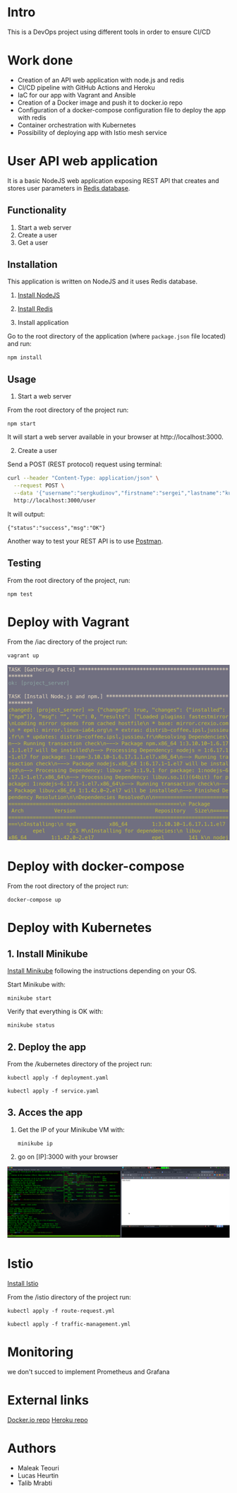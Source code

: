 # Intro

This is a DevOps project using different tools in order to ensure CI/CD

# Work done
 - Creation of an API web application with node.js and redis
 - CI/CD pipeline with GitHub Actions and Heroku
 - IaC for our app with Vagrant and Ansible
 - Creation of a Docker image and push it to docker.io repo
 - Configuration of a docker-compose configuration file to deploy the app with redis
 - Container orchestration with Kubernetes
 - Possibility of deploying app with Istio mesh service

# User API web application

It is a basic NodeJS web application exposing REST API that creates and stores user parameters in [Redis database](https://redis.io/).

## Functionality

1. Start a web server
2. Create a user
2. Get a user

## Installation

This application is written on NodeJS and it uses Redis database.

1. [Install NodeJS](https://nodejs.org/en/download/)

2. [Install Redis](https://redis.io/download)

3. Install application

Go to the root directory of the application (where `package.json` file located) and run:

```
npm install
```

## Usage

1. Start a web server

From the root directory of the project run:

```
npm start
```

It will start a web server available in your browser at http://localhost:3000.

2. Create a user

Send a POST (REST protocol) request using terminal:

```bash
curl --header "Content-Type: application/json" \
  --request POST \
  --data '{"username":"sergkudinov","firstname":"sergei","lastname":"kudinov"}' \
  http://localhost:3000/user
```

It will output:

```
{"status":"success","msg":"OK"}
```

Another way to test your REST API is to use [Postman](https://www.postman.com/).

## Testing

From the root directory of the project, run:

```
npm test
```

# Deploy with Vagrant

From the /iac directory of the project run:

```
vagrant up
```

![vagrant_workflow](image/vagrant.png)

# Deploy with docker-compose

From the root directory of the project run:

```
docker-compose up
```

# Deploy with Kubernetes

## 1. Install Minikube

[Install Minikube](https://kubernetes.io/docs/tasks/tools/install-minikube/) following the instructions depending on your OS.

Start Minikube with:
```
minikube start
```

Verify that everything is OK with:
```
minikube status
```

## 2. Deploy the app

From the /kubernetes directory of the project run:

```
kubectl apply -f deployment.yaml
```
```
kubectl apply -f service.yaml
```

## 3. Acces the app

1. Get the IP of your Minikube VM with:
   ```
   minikube ip
   ```
2. go on [IP]:3000 with your browser

  ![minikube_workflow](image/kubectl.png)

# Istio

[Install Istio](https://istio.io/docs/setup/getting-started/)

From the /istio directory of the project run:

```
kubectl apply -f route-request.yml
```
```
kubectl apply -f traffic-management.yml
```

# Monitoring

we don't succed to implement Prometheus and Grafana

# External links

[Docker.io repo](https://hub.docker.com/r/v4resk/project_devops)
[Heroku repo](https://devops-v4.herokuapp.com/)

# Authors

- Maleak Teouri
- Lucas Heurtin
- Talib Mrabti
